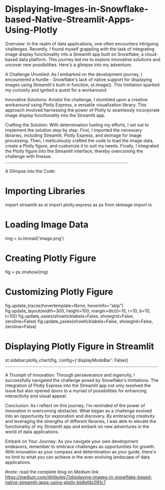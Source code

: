 # Displaying-Images-in-Snowflake-based-Native-Streamlit-Apps-Using-Plotly
Overview:
In the realm of data applications, one often encounters intriguing challenges. Recently, I found myself grappling with the task of integrating image display functionality into a Streamlit app built on Snowflake, a cloud-based data platform. This journey led me to explore innovative solutions and uncover new possibilities. Here's a glimpse into my adventure.

A Challenge Unveiled:
As I embarked on the development journey, I encountered a hurdle - Snowflake's lack of native support for displaying images using Streamlit's built-in function, st.image(). This limitation sparked my curiosity and ignited a quest for a workaround.

Innovative Solutions:
Amidst the challenge, I stumbled upon a creative workaround using Plotly Express, a versatile visualization library. This approach involved harnessing the power of Plotly to seamlessly incorporate image display functionality into the Streamlit app.

Crafting the Solution:
With determination fueling my efforts, I set out to implement the solution step by step. First, I imported the necessary libraries, including Streamlit, Plotly Express, and skimage for image processing. Then, I meticulously crafted the code to load the image data, create a Plotly figure, and customize it to suit my needs. Finally, I integrated the Plotly figure into the Streamlit interface, thereby overcoming the challenge with finesse.
...................................................................................................

A Glimpse into the Code:

# Importing Libraries
import streamlit as st
import plotly.express as px
from skimage import io

# Loading Image Data
img = io.imread('image.png')

# Creating Plotly Figure
fig = px.imshow(img)

# Customizing Plotly Figure
fig.update_traces(hovertemplate=None, hoverinfo="skip")
fig.update_layout(width=300, height=100, margin=dict(l=10, r=10, b=10, t=10))
fig.update_xaxes(showticklabels=False, showgrid=False, zeroline=False)
fig.update_yaxes(showticklabels=False, showgrid=False, zeroline=False)

# Displaying Plotly Figure in Streamlit
st.sidebar.plotly_chart(fig, config={'displayModeBar': False})
...........................................................................................................................


A Triumph of Innovation:
Through perseverance and ingenuity, I successfully navigated the challenge posed by Snowflake's limitations. The integration of Plotly Express into the Streamlit app not only resolved the issue but also opened doors to a myriad of possibilities for enhancing interactivity and visual appeal.


Conclusion:
As I reflect on this journey, I'm reminded of the power of innovation in overcoming obstacles. What began as a challenge evolved into an opportunity for exploration and discovery. By embracing creativity and leveraging the strengths of different libraries, I was able to elevate the functionality of my Streamlit app and embark on new adventures in the world of data applications.

Embark on Your Journey:
As you navigate your own development endeavors, remember to embrace challenges as opportunities for growth. With innovation as your compass and determination as your guide, there's no limit to what you can achieve in the ever-evolving landscape of data applications.


#note: 
read the complete blog on Medium link https://medium.com/@jitkoley7/displaying-images-in-snowflake-based-native-streamlit-apps-using-plotly-bb8efdc091c7



